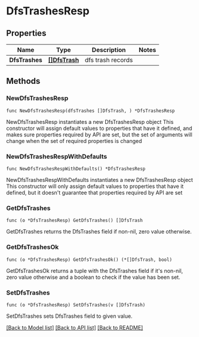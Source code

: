 # DfsTrashesResp

## Properties

Name | Type | Description | Notes
------------ | ------------- | ------------- | -------------
**DfsTrashes** | [**[]DfsTrash**](DfsTrash.md) | dfs trash records | 

## Methods

### NewDfsTrashesResp

`func NewDfsTrashesResp(dfsTrashes []DfsTrash, ) *DfsTrashesResp`

NewDfsTrashesResp instantiates a new DfsTrashesResp object
This constructor will assign default values to properties that have it defined,
and makes sure properties required by API are set, but the set of arguments
will change when the set of required properties is changed

### NewDfsTrashesRespWithDefaults

`func NewDfsTrashesRespWithDefaults() *DfsTrashesResp`

NewDfsTrashesRespWithDefaults instantiates a new DfsTrashesResp object
This constructor will only assign default values to properties that have it defined,
but it doesn't guarantee that properties required by API are set

### GetDfsTrashes

`func (o *DfsTrashesResp) GetDfsTrashes() []DfsTrash`

GetDfsTrashes returns the DfsTrashes field if non-nil, zero value otherwise.

### GetDfsTrashesOk

`func (o *DfsTrashesResp) GetDfsTrashesOk() (*[]DfsTrash, bool)`

GetDfsTrashesOk returns a tuple with the DfsTrashes field if it's non-nil, zero value otherwise
and a boolean to check if the value has been set.

### SetDfsTrashes

`func (o *DfsTrashesResp) SetDfsTrashes(v []DfsTrash)`

SetDfsTrashes sets DfsTrashes field to given value.



[[Back to Model list]](../README.md#documentation-for-models) [[Back to API list]](../README.md#documentation-for-api-endpoints) [[Back to README]](../README.md)


